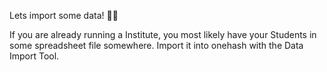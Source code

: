 Lets import some data! 💪💪

If you are already running a Institute, you most likely have your Students in some spreadsheet file somewhere. Import it into onehash with the Data Import Tool.
